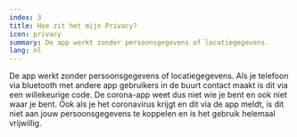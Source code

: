 ```yaml
---
index: 3
title: Hoe zit het mijn Privacy?
icon: privacy
summary: De app werkt zonder persoonsgegevens of locatiegegevens.
lang: nl
---
```


De app werkt zonder persoonsgegevens of locatiegegevens. Als je telefoon via bluetooth met andere app gebruikers in de buurt contact maakt is dit via een willekeurige code.
De corona-app weet dus niet wie je bent en ook niet waar je bent. 
Ook als je het coronavirus krijgt en dit via de app meldt, is dit niet aan jouw persoonsgegevens te koppelen en is het gebruik helemaal vrijwillig.
